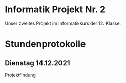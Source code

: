 # Informatik Projekt Nr. 2
Unser zweites Projekt im Informatikkurs der 12. Klasse.


# Stundenprotokolle
## Dienstag 14.12.2021
Projektfindung
